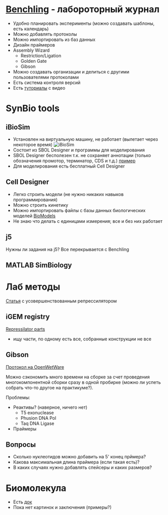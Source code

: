 # [Benchling](https://benchling.com/greshnova/f/V1oOkU6r-lab-journal/etr-6yQxl5Xr--/edit) - лабороторный журнал
* Удобно планировать эксперименты (можно создавать шаблоны, есть календарь)
* Можно добавлять протоколы
* Можно импортировать из баз данных
* Дизайн праймеров
* Assembly Wizard
  * Restriction/Ligation
  * Golden Gate
  * Gibson
* Можно создавать организации и делиться с другими пользователями протоколами
* Есть система контроля версий
* Есть [туториалы](https://benchling.com/tutorials/) с видео

# SynBio tools

## iBioSim
* Установлен на виртуальную машину, не работает (вылетает через некоторое время)
![iBioSim](https://github.com/a-greshnova/Notes/blob/master/iBioSim.png)
* Состоит из SBOL Designer и программы для моделирования
* SBOL Designer бесполезен т.к. не сохраняет аннотации (только обозначения промотор, терминатор, CDS и т.д.) [пример](https://benchling.com/greshnova/f_/cvCHwnHn-sbol-designer/?sort=name&filter=archivePurposes%3ANOT_ARCHIVED)
* Для моделирования есть бесплатный Cell Designer

## Cell Designer
* Легко строить модели (не нужно никаких навыков программирования)
* Можно строить кинетику
* Можно импортировать файлы с базы данных биологических моделей [BioModels](https://www.ebi.ac.uk/biomodels-main/)
* Не знаю что делать с единицами измерения; все и без них работает

## j5
Нужны ли задания на j5? Все перекрывается с Benchling

## MATLAB SimBiology

# Лаб методы

[Статья](https://www.repository.cam.ac.uk/bitstream/handle/1810/257028/Potvin-Trottier_et_al-2016-Nature-AM.pdf?sequence=1) с усовершенствованным репрессилятором 

## iGEM registry

[Repressilator parts](https://docs.google.com/spreadsheets/d/1aMoJtXgdX6UUX19Xl1LJFl6u1lttOp1MAkZUa8wX3-k/edit?usp=sharing)
* ищу части, по одному есть все, собранные конструкции не все

## Gibson 
[Протокол на OpenWetWare](https://openwetware.org/wiki/Gibson_Assembly)

Можно сэкономить много времени на сборке за счет проведения многокомпонентной сборки сразу в одной пробирке (можно ли успеть собрать что-то другое на практикуме?).

Проблемы:
* Реактивы? (наверное, ничего нет)
   * T5 exonuclease
   * Phusion DNA Pol
   * Taq DNA Ligase
* Праймеры
   
## Вопросы
* Сколько нуклеотидов можно добавить на 5' конец прймера?
* Какова максимальная длина праймера (если такая есть)?
* В каких случаях нужно добавлять спейсеры и каких размеров?

# Биомолекула
* Есть [док](https://docs.google.com/document/d/1UAjBCHWN1-qJX4DLd2eJyyLozbvt6LU19JDSPr30Ojw/edit?usp=sharing)
* Пока нет картинок и заключения (примеры?)

